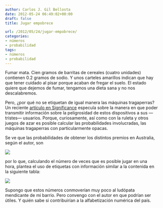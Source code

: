 ```yaml
---
author: Carlos J. Gil Bellosta
date: 2012-05-24 06:49:02+00:00
draft: false
title: Jugar empobrece

url: /2012/05/24/jugar-empobrece/
categories:
- números
- probabilidad
tags:
- números
- probabilidad
---
```


Fumar mata. Cien gramos de barritas de cereales (cuatro unidades) contienen 0.2 gramos de sodio. Y unos carteles amarillos indican que hay que tener cuidado al pisar porque acaban de fregar el suelo. El estado quiere que dejemos de fumar, tengamos una dieta sana y no nos descalabremos.

Pero, ¿por qué no se etiquetan de igual manera las máquinas tragaperras? Un reciente [artículo en Significance](http://www.significancemagazine.org/details/webexclusive/1754725/Safer-gambling.html) especula sobre la manera en que poder transmitir información sobre la peligrosidad de estos dispositivos a sus —tristes— usuarios. Porque, curiosamente, así como con la ruleta y otros juegos de azar es posible calcular las probabilidades involucradas, las máquinas tragaperras con particularmente opacas.

Se ve que las probabilidades de obtener los distintos premios en Australia, según el autor, son

[![](/wp-uploads/2012/05/tragaperras.png)
](/wp-uploads/2012/05/tragaperras.png)

por lo que, calculando el número de veces que es posible jugar en una hora, plantea el uso de etiquetas con información similar a la contenida en la siguiente tabla:

[![](/wp-uploads/2012/05/etiqueta_tragaperras.png)
](/wp-uploads/2012/05/etiqueta_tragaperras.png)

Supongo que estos números conmoverían muy poco al ludópata mendicante de mi barrio. Pero convengo con el autor en que podrían ser útiles. Y quién sabe si contribuirían a la alfabetización numérica del país.
